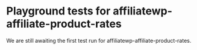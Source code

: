 # Playground tests for affiliatewp-affiliate-product-rates
We are still awaiting the first test run for affiliatewp-affiliate-product-rates.
